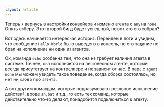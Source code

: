 ```yaml
---
layout: article
---
```

Теперь я вернусь в настройки конвейера и изменю агента с `any` на `none`. Опять соберу. Этот второй билд будет успешный, но вот кто его собрал?

Вот здесь начинается интересная история. Перейдем в логи и увидим, что сообщение `Hello World` было выведено в консоль, но его задание не брал на исполнение ни один из агентов.

Ок, команда `echo` особенна тем, что она не требует наличия агента в системе. Точнее, она исполняется на легковесном агенте, который всегда присутствует на контроллере и не зависит от нас. В паре с `agent none` мы можем увидеть такое поведение, когда сборка состоялась, но нет ни слова про агента.

А вот другим командам, которые подразумевают реальное исполнение действий, вроде `sh`, `bat` и т.д., то есть тех команд, которые действительно что-то делают, понадобится подключиться к агенту.
